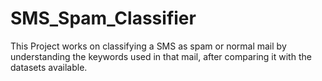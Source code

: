 # SMS_Spam_Classifier
This Project works on classifying a SMS as spam or normal mail by understanding the keywords used in that mail, after comparing it with the datasets available.
